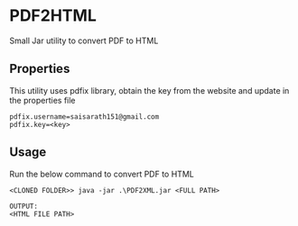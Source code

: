 # PDF2HTML
Small Jar utility to convert PDF to HTML

## Properties
This utility uses pdfix library, obtain the key from the website and update in the properties file

```
pdfix.username=saisarath151@gmail.com
pdfix.key=<key>
```

## Usage
Run the below command to convert PDF to HTML
```
<CLONED FOLDER>> java -jar .\PDF2XML.jar <FULL PATH>

OUTPUT:
<HTML FILE PATH>
```